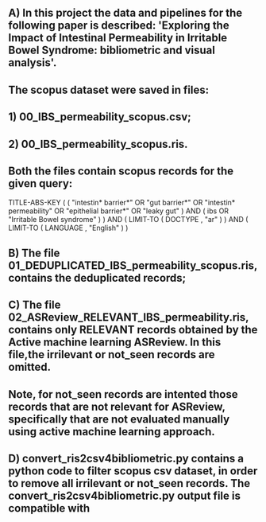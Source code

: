 ## A)  In this project the data and pipelines for the following paper is described: 'Exploring the Impact of Intestinal Permeability in Irritable Bowel Syndrome: bibliometric and visual analysis'.
## The scopus dataset were saved in files: 
## 1) 00_IBS_permeability_scopus.csv; 
## 2) 00_IBS_permeability_scopus.ris.
## Both the files contain scopus records for the given query:

TITLE-ABS-KEY ( ( "intestin* barrier*" OR "gut barrier*" OR "intestin* permeability" OR "epithelial barrier*" OR "leaky gut" ) AND ( ibs OR "Irritable Bowel syndrome" ) ) AND ( LIMIT-TO ( DOCTYPE , "ar" ) ) AND ( LIMIT-TO ( LANGUAGE , "English" ) )

## B) The file 01_DEDUPLICATED_IBS_permeability_scopus.ris, contains the deduplicated records; 
## C) The file 02_ASReview_RELEVANT_IBS_permeability.ris, contains only RELEVANT records obtained by the Active machine learning ASReview. In this file,the irrilevant or not_seen records are omitted. 
## Note, for not_seen records are intented those records that are not relevant for ASReview, specifically that are not evaluated manually using active machine learning approach. 
## D) convert_ris2csv4bibliometric.py contains a python code to filter scopus csv dataset, in order to remove all irrilevant or not_seen records. The  convert_ris2csv4bibliometric.py output file is compatible with 

